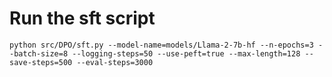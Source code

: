 # Run the sft script 

```
python src/DPO/sft.py --model-name=models/Llama-2-7b-hf --n-epochs=3 --batch-size=8 --logging-steps=50 --use-peft=true --max-length=128 --save-steps=500 --eval-steps=3000 
```
